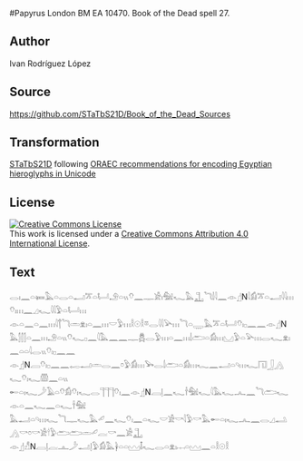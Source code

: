 #Papyrus London BM EA 10470. Book of the Dead spell 27.

## Author 

Ivan Rodríguez López

## Source 

https://github.com/STaTbS21D/Book_of_the_Dead_Sources

## Transformation 

[STaTbS21D](https://statbs21d.github.io/) following [ORAEC recommendations for encoding Egyptian hieroglyphs in Unicode](https://github.com/oraec/recommendations-encoding-hieroglyphs)

## License 

<a rel="license" href="http://creativecommons.org/licenses/by/4.0/"><img alt="Creative Commons License" style="border-width:0" src="https://i.creativecommons.org/l/by/4.0/88x31.png" /></a><br />This work is licensed under a <a rel="license" href="http://creativecommons.org/licenses/by/4.0/">Creative Commons Attribution 4.0 International License</a>.

## Text 

<hiero><rubrum>𓂋𓏤𓈖𓏏𓍃𓅓𓏏𓂋𓏏𓂝𓎁𓏏𓂡</rubrum>𓄂𓏏𓏭𓄣𓈖𓊃𓀀𓏤<rubrum>𓅕𓆑</rubrum>𓅓𓊻<rubrum>𓆓𓌃𓇋𓈖</rubrum>𓁹𓊨N𓇋𓀁𓎁𓏏𓂝𓇋𓇋𓏥𓄣𓏤𓏥𓈖𓈎𓆑𓇋𓇋𓅱𓏏𓂡𓏥<br>
𓁹𓏏𓈖𓏏𓈖𓏥𓇋𓐩𓆓𓏛𓁷𓏤𓏏𓈖𓏥𓎟𓅱𓏥𓎛𓇳𓎛𓎼𓂋𓇋𓇋𓅪𓏥𓆓𓏏𓇾𓅓𓎁𓏏𓂡𓄣𓏤𓊪𓈖𓈖𓁹𓊨N<br>
𓅓𓂭𓂭𓂭𓏏𓈖𓏥𓄂𓏏𓏭𓄣𓆑𓊪𓈖𓇋𓅓𓈖𓈖𓊃𓆣𓂋𓅱𓏥𓏏𓈖𓏥𓌃𓂧𓏏𓀁𓏥𓈋𓅱𓏏𓅪𓏥𓂋𓆑𓁷𓏤𓈖𓏏𓏏𓇋𓂋𓏭𓄣𓏤𓊪𓈖𓈖<br>
𓁹𓊨N𓐙𓄣𓏤𓊪𓈖𓈖𓉻𓂝𓏛𓂋𓈖𓏌𓅱𓀁𓏥𓅨𓂋𓌃𓂧𓏏𓀁𓏥𓆑𓈖𓂝𓏏𓄹𓏥𓆑𓉔𓃀𓂻𓆑𓄣𓏤𓆑𓏃𓈖𓏏𓏭<br>
𓄡𓏏𓏤𓆑𓌳𓄿𓏏𓄣𓀁𓄣𓏤𓆑𓂋𓊹𓊹𓊹𓄣𓏤𓈖𓁹𓊨N𓐙𓊤𓈖𓆑𓌂𓅕𓆑𓇋𓅓𓆑𓂜𓈖𓆓𓂧𓆑𓁹𓏏𓈖𓆑𓈖𓏏𓆑𓌂𓅕<br>
𓅓𓂝𓏏𓄹𓏥𓆑𓆓𓊃𓆑𓅓𓄔𓈖𓆑𓄣𓏤𓈖𓏏𓆑𓎟𓀀𓎡𓇋𓅱𓎡𓅓𓄡𓏏𓏤𓆑𓂜𓈖𓂋𓈎𓂢𓂻𓎡𓏌𓎡𓀀𓎗𓅱𓂧𓂧𓏛𓄔𓐛𓎡𓈖𓀀𓊻<br>
𓁹𓊨𓀭N𓐙𓊤𓐛𓊵𓌳𓂝𓊤𓅱𓀁𓅓𓋀𓏏𓏏𓈉𓄤𓆑𓂋𓏏𓁷𓏤𓐖𓏏𓈉𓈖𓏏𓎛𓇳𓎛<br></hiero>